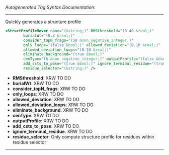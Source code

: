 <!-- THIS IS AN AUTOGENERATED FILE: Don't edit it directly, instead change the schema definition in the code itself. -->

_Autogenerated Tag Syntax Documentation:_

---
Quickly generates a structure profile

```xml
<StructProfileMover name="(&string;)" RMSthreshold="(0.40 &real;)"
        burialWt="(0.8 &real;)"
        consider_topN_frags="(50 &non_negative_integer;)"
        only_loops="(false &bool;)" allowed_deviation="(0.10 &real;)"
        allowed_deviation_loops="(0.10 &real;)"
        eliminate_background="(true &bool;)"
        cenType="(6 &non_negative_integer;)" outputProfile="(false &bool;)"
        add_csts_to_pose="(true &bool;)" ignore_terminal_residue="(true &bool;)"
        residue_selector="(&string;)" />
```

-   **RMSthreshold**: XRW TO DO
-   **burialWt**: XRW TO DO
-   **consider_topN_frags**: XRW TO DO
-   **only_loops**: XRW TO DO
-   **allowed_deviation**: XRW TO DO
-   **allowed_deviation_loops**: XRW TO DO
-   **eliminate_background**: XRW TO DO
-   **cenType**: XRW TO DO
-   **outputProfile**: XRW TO DO
-   **add_csts_to_pose**: XRW TO DO
-   **ignore_terminal_residue**: XRW TO DO
-   **residue_selector**: Only compute structure profile for residues within residue selector

---
